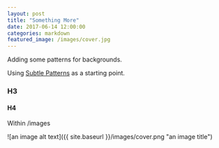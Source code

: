 ```yaml
---
layout: post
title: "Something More"
date: 2017-06-14 12:00:00
categories: markdown
featured_image: /images/cover.jpg
---
```


Adding some patterns for backgrounds. 

Using [Subtle Patterns](https://www.toptal.com/designers/subtlepatterns/) as a starting point.

### H3

#### H4

Within /images

![an image alt text]({{ site.baseurl }}/images/cover.png "an image title")

